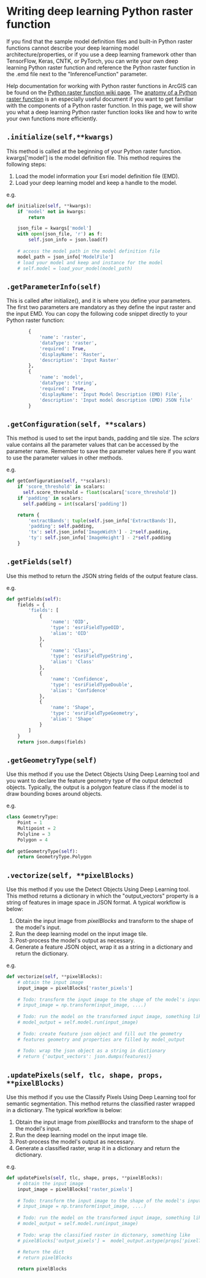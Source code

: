 # Writing deep learning Python raster function
If you find that the sample model definition files and built-in Python raster functions cannot describe your deep learning
model architecture/properties, or if you use a deep learning framework other than TensorFlow, Keras, CNTK, or PyTorch, 
you can write your own deep learning Python raster function and reference the Python raster function in the .emd file next
to the "InferenceFunction" parameter.

Help documentation for working with Python raster functions in ArcGIS can be found on the 
[Python raster function wiki page](https://github.com/Esri/raster-functions/wiki). 
The [anatomy of a Python raster function](https://github.com/Esri/raster-functions/wiki/PythonRasterFunction#anatomy-of-a-python-raster-function)
is an especially useful document if you want to get familiar with the components of a Python raster function.
In this page, we will show you what a deep learning Python raster function 
looks like and how to write your own functions more efficiently.

## `.initialize(self,**kwargs)`
This method is called at the beginning of your Python raster function.
kwargs\['model'\] is the model definition file. This method requires the following steps:
1. Load the model information your Esri model definition file (EMD).
2. Load your deep learning model and keep a handle to the model.

e.g.
```python
def initialize(self, **kwargs):
    if 'model' not in kwargs:
        return

    json_file = kwargs['model']
    with open(json_file, 'r') as f:
        self.json_info = json.load(f)
    
    # access the model path in the model definition file
    model_path = json_info['ModelFile']
    # load your model and keep and instance for the model
    # self.model = load_your_model(model_path)
```

## `.getParameterInfo(self)`
This is called after initialize(), and it is where you define your parameters. The first two parameters are
mandatory as they define the input raster and the input EMD. You can copy the following code snippet directly to your 
Python raster function:

```python
        {
            'name': 'raster',
            'dataType': 'raster',
            'required': True,
            'displayName': 'Raster',
            'description': 'Input Raster'
        },
        {
            'name': 'model',
            'dataType': 'string',
            'required': True,
            'displayName': 'Input Model Description (EMD) File',
            'description': 'Input model description (EMD) JSON file'
        }
```

## `.getConfiguration(self, **scalars)`
This method is used to set the input bands, padding and tile size. 
The *sclars* value contains all the parameter values that can be accessed by the parameter name. 
Remember to save the parameter values here if you want to use the parameter values in other methods. 

e.g.
```python
def getConfiguration(self, **scalars):
    if 'score_threshold' in scalars:
      self.score_threshold = float(scalars['score_threshold'])
    if 'padding' in scalars:
      self.padding = int(scalars['padding'])

    return {
        'extractBands': tuple(self.json_info['ExtractBands']),
        'padding': self.padding,
        'tx': self.json_info['ImageWidth'] - 2*self.padding,
        'ty': self.json_info['ImageHeight'] - 2*self.padding
    }
```

## `.getFields(self)`
Use this method to return the JSON string fields of the output feature class. 

e.g.
```python
def getFields(self):
    fields = {
        'fields': [
            {
                'name': 'OID',
                'type': 'esriFieldTypeOID',
                'alias': 'OID'
            },
            {
                'name': 'Class',
                'type': 'esriFieldTypeString',
                'alias': 'Class'
            },
            {
                'name': 'Confidence',
                'type': 'esriFieldTypeDouble',
                'alias': 'Confidence'
            },
            {
                'name': 'Shape',
                'type': 'esriFieldTypeGeometry',
                'alias': 'Shape'
            }
        ]
    }
    return json.dumps(fields)
```

## `.getGeometryType(self)`
Use this method if you use the Detect Objects Using Deep Learning tool and you want to declare the feature geometry type of 
the output detected objects. Typically, the output is a polygon feature class if the model is to draw bounding boxes around objects.

e.g.
```python
class GeometryType:
    Point = 1
    Multipoint = 2
    Polyline = 3
    Polygon = 4
   
def getGeometryType(self):
    return GeometryType.Polygon
```

## `.vectorize(self, **pixelBlocks)`
Use this method if you use the Detect Objects Using Deep Learning tool. This method returns a dictionary in which
the "output_vectors" property is a string of features in image space in JSON format. A typical workflow is below:
1. Obtain the input image from *pixelBlocks* and transform to the shape of the model's input.
2. Run the deep learning model on the input image tile.
3. Post-process the model's output as necessary.
4. Generate a feature JSON object, wrap it as a string in a dictionary and return the dictionary.

e.g.
```python
def vectorize(self, **pixelBlocks):
    # obtain the input image
    input_image = pixelBlocks['raster_pixels']
    
    # Todo: transform the input image to the shape of the model's input
    # input_image = np.transform(input_image, ....)
    
    # Todo: run the model on the transformed input image, something like 
    # model_output = self.model.run(input_image)
    
    # Todo: create feature json object and fill out the geometry
    # features geometry and properties are filled by model_output
    
    # Todo: wrap the json object as a string in dictionary
    # return {'output_vectors': json.dumps(features)}
```


## `.updatePixels(self, tlc, shape, props, **pixelBlocks)`
Use this method if you use the Classify Pixels Using Deep Learning tool for semantic segmentation.
This method returns the classified raster wrapped in a dictionary. The typical workflow is below:

1. Obtain the input image from *pixelBlocks* and transform to the shape of the model's input.
2. Run the deep learning model on the input image tile.
3. Post-process the model's output as necessary.
4. Generate a classified raster, wrap it in a dictionary and return the dictionary.

e.g.
```python
def updatePixels(self, tlc, shape, props, **pixelBlocks):
    # obtain the input image
    input_image = pixelBlocks['raster_pixels']
    
    # Todo: transform the input image to the shape of the model's input
    # input_image = np.transform(input_image, ....)
    
    # Todo: run the model on the transformed input image, something like 
    # model_output = self.model.run(input_image)
    
    # Todo: wrap the classified raster in dictonary, something like
    # pixelBlocks['output_pixels'] =  model_output.astype(props['pixelType'], copy=False)
    
    # Return the dict
    # return pixelBlocks

    return pixelBlocks
```
